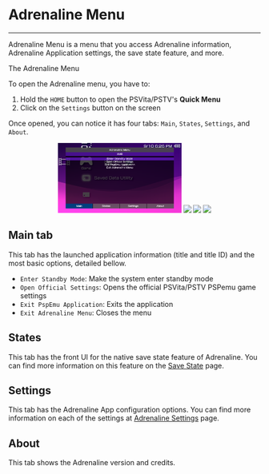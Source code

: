 # Adrenaline Menu
---

Adrenaline Menu is a menu that you access Adrenaline information, Adrenaline Application settings, the save state feature, and more.

The Adrenaline Menu

To open the Adrenaline menu, you have to:

1. Hold the `HOME` button to open the PSVita/PSTV's **Quick Menu**
2. Click on the `Settings` button on the screen

Once opened, you can notice it has four tabs: `Main`, `States`, `Settings`, and `About`.

<p align="center">
<img src="./assets/03-epi-menu-main.png" width="49%" /> <img src="./assets/03-epi-menu-main-states.png" width="49%" />
<img src="./assets/03-epi-menu-settings.png" width="49%" /> <img src="./assets/03-epi-menu-about.png" width="49%" />
</p>

## Main tab

This tab has the launched application information (title and title ID) and the most basic options, detailed bellow.

- `Enter Standby Mode`: Make the system enter standby mode
- `Open Official Settings`: Opens the official PSVita/PSTV PSPemu game settings
- `Exit PspEmu Application`: Exits the application
- `Exit Adrenaline Menu`: Closes the menu

## States

This tab has the front UI for the native save state feature of Adrenaline. You can find more information on this feature on the [Save State](./03-AdrenalineMenu/01-SaveState.md) page.

## Settings

This tab has the Adrenaline App configuration options. You can find more information on each of the settings at [Adrenaline Settings](./03-AdrenalineMenu/02-AdrenalineSettings.md) page.

## About

This tab shows the Adrenaline version and credits.